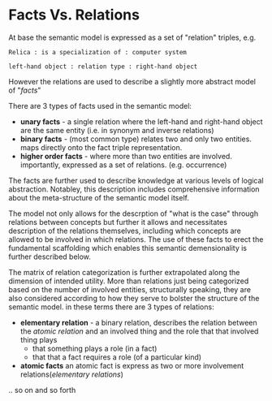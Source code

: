 # Facts Vs. Relations

At base the semantic model is expressed as a set of "relation" triples, e.g.

`Relica : is a specialization of : computer system`

`left-hand object : relation type : right-hand object`

However the relations are used to describe a slightly more abstract model of "_facts_" 

There are 3 types of facts used in the semantic model:

- **unary facts** - a single relation where the left-hand and right-hand object are the same entity (i.e. in synonym and inverse relations)
- **binary facts** - (most common type) relates two and only two entities. maps directly onto the fact triple representation.
- **higher order facts** - where more than two entities are involved. importantly, expressed as a set of relations. (e.g. occurrence)

The facts are further used to describe knowledge at various levels of logical abstraction. Notabley, this description includes comprehensive information about the meta-structure of the semantic model itself.

 The model not only allows for the descrption of "what is the case" through relations between concepts but further it allows and necessitates description of the relations themselves, including which concepts are allowed to be involved in which relations. The use of these facts to erect the fundamental scaffolding which enables this semantic demensionality is further described below.

The matrix of relation categorization is further extrapolated along the dimension of intended utility. More than relations just being categorized based on the number of involved entities, structurally speaking, they are also considered according to how they serve to bolster the structure of the semantic model.  in these terms there are 3 types of relations:

- **elementary relation** - a binary relation, describes the relation between the *atomic relation* and an involved thing and the role that that involved thing plays
  - that something plays a role (in a fact)
  - that that a fact requires a role (of a particular kind)
- **atomic facts** an atomic fact is express as two or more involvement relations(*elementary relations*)

.. so on and so forth
